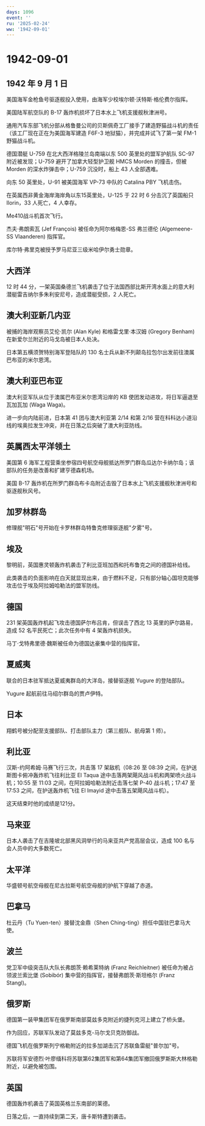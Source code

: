 ```yaml
---
days: 1096
event: ''
ru: '2025-02-24'
ww: '1942-09-01'
---
```


# 1942-09-01

## 1942 年 9 月 1 日

美国海军金枪鱼号驱逐舰投入使用，由海军少校埃尔顿·沃特斯·格伦费尔指挥。

美国陆军航空队的 B-17 轰炸机损坏了日本水上飞机支援舰秋津洲号。

通用汽车东部飞机分部从格鲁曼公司的贝斯佩奇工厂接手了建造野猫战斗机的责任（该工厂现在正在为美国海军建造
F6F-3 地狱猫），并完成并试飞了第一架 FM-1 野猫战斗机。

德国潜艇 U-759 在北大西洋格陵兰岛南端以东 500 英里处的盟军护航队 SC-97
附近被发现；U-759 避开了加拿大轻型护卫舰 HMCS Morden 的撞击，但被 Morden
的深水炸弹击中；U-759 沉没时，船上 43 人全部遇难。

向东 50 英里处，U-91 被美国海军 VP-73 中队的 Catalina PBY 飞机击伤。

在英属西非黄金海岸海岸角以东15英里处，U-125 于 22 时 6 分击沉了英国船只
Ilorin，33 人死亡，4 人幸存。

Me410战斗机首次飞行。

杰夫·弗朗索瓦 (Jef François) 被任命为阿尔格梅恩-SS 弗兰德伦
(Algemeene-SS Vlaanderen) 指挥官。

库尔特·弗里克被授予罗马尼亚三级米哈伊尔勇士勋章。

## 大西洋

12 时 44
分，一架英国桑德兰飞机袭击了位于法国西部比斯开湾水面上的意大利潜艇雷吉纳尔多朱利安尼号，造成潜艇受损，2
人死亡。

## 澳大利亚新几内亚

被捕的海岸观察员艾伦·凯尔 (Alan Kyle) 和格雷戈里·本汉姆 (Gregory Benham)
在新爱尔兰附近的马戈岛被日本人处决。

日本第五横须贺特别海军登陆队的 130
名士兵从新不列颠岛拉包尔出发前往澳属巴布亚的米尔恩湾。

## 澳大利亚巴布亚

澳大利亚军队从位于澳属巴布亚米尔恩湾沿岸的 KB
使团发动进攻，将日军逼退至瓦加瓦加 (Waga Waga)。

进一步向内陆前进，日本第 41 团与澳大利亚第 2/14 和第 2/16
营在科科达小道沿线的埃奥拉发生冲突，并在日落之后突破了澳大利亚防线。

## 英属西太平洋领土

美国第 6
海军工程营乘坐参宿四号航空母舰抵达所罗门群岛瓜达尔卡纳尔岛；该部队的任务是改善和扩建亨德森机场。

美国 B-17
轰炸机在所罗门群岛布卡岛附近击毁了日本水上飞机支援舰秋津洲号和驱逐舰秋风号。

## 加罗林群岛

修理舰"明石"号开始在卡罗林群岛特鲁克修理驱逐舰"夕雾"号。

## 埃及

黎明前，英国惠灵顿轰炸机袭击了利比亚班加西和托布鲁克之间的德国补给线。

此类袭击的负面影响在白天就显现出来，由于燃料不足，只有部分轴心国坦克能够攻击位于埃及阿拉姆哈勒法的盟军防线。

## 德国

231 架英国轰炸机起飞攻击德国萨尔布吕肯，但误击了西北 13
英里的萨尔路易，造成 52 名平民死亡；此次任务中有 4 架轰炸机损失。

马丁·戈特弗里德·魏斯被任命为德国达豪集中营的指挥官。

## 夏威夷

联合的日本驻军抵达夏威夷群岛的大洋岛，接替驱逐舰 Yugure 的登陆部队。

Yugure 起航前往马绍尔群岛的贾卢伊特。

## 日本

翔鹤号被分配至支援部队、打击部队主力（第三舰队、航母第 1 师）。

## 利比亚

汉斯-约阿希姆·马赛飞行三次，共击落 17 架敌机（08:26 至 08:39
之间，在护送斯图卡俯冲轰炸机飞往利比亚 El Taqua
途中击落两架飓风战斗机和两架喷火战斗机；10:55 至 11:03
之间，在阿拉姆哈勒法附近击落七架 P-40 战斗机；17:47 至 17:53
之间，在护送轰炸机飞往 El Imayid 途中击落五架飓风战斗机）。

这天结束时他的成绩是121分。

## 马来亚

日本人袭击了在吉隆坡北部黑风洞举行的马来亚共产党高层会议，造成 100
名与会人员中的大多数死亡。

## 太平洋

华盛顿号航空母舰在尼古拉斯号航空母舰的护航下穿越了赤道。

## 巴拿马

杜云丹（Tu Yuen-ten）接替沈金鼎（Shen Ching-ting）担任中国驻巴拿马大使。

## 波兰

党卫军中级突击队大队长弗朗茨·赖希莱特纳 (Franz Reichleitner)
被任命为被占领波兰索比堡 (Sobibór) 集中营的指挥官，接替弗朗茨·斯坦格尔
(Franz Stangl)。

## 俄罗斯

德国第一装甲集团军在俄罗斯南部莫兹多克附近的捷列克河上建立了桥头堡。

作为回应，苏联军队发动了莫兹多克-马尔戈贝克防御战。

德国飞机在俄罗斯列宁格勒附近的拉多加湖击沉了苏联鱼雷艇"普尔加"号。

苏联将军安德烈·叶廖缅科将苏联第62集团军和第64集团军撤回俄罗斯斯大林格勒附近，以避免被包围。

## 英国

德国轰炸机袭击了英国英格兰东南部的莱德。

日落之后，一直持续到第二天，唐卡斯特遭到袭击。